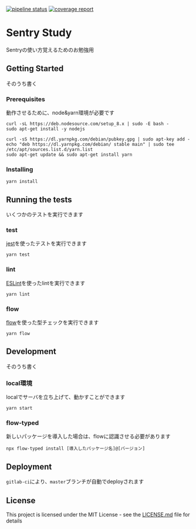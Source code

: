[![pipeline status](https://gitlab.com/kmchu/sentry-study/badges/master/pipeline.svg)](https://gitlab.com/kmchu/sentry-study/commits/master)
[![coverage report](https://gitlab.com/kmchu/sentry-study/badges/master/coverage.svg)](https://gitlab.com/kmchu/sentry-study/commits/master)
# Sentry Study
Sentryの使い方覚えるためのお勉強用

## Getting Started

そのうち書く

### Prerequisites

動作させるために、node&yarn環境が必要です

```
curl -sL https://deb.nodesource.com/setup_8.x | sudo -E bash -
sudo apt-get install -y nodejs

curl -sS https://dl.yarnpkg.com/debian/pubkey.gpg | sudo apt-key add -
echo "deb https://dl.yarnpkg.com/debian/ stable main" | sudo tee /etc/apt/sources.list.d/yarn.list
sudo apt-get update && sudo apt-get install yarn
```

### Installing


```
yarn install
```

## Running the tests

いくつかのテストを実行できます

### test

[jest](https://facebook.github.io/jest/ja/)を使ったテストを実行できます

```
yarn test
```

### lint

[ESLint](https://eslint.org/)を使ったlintを実行できます

```
yarn lint
```

### flow

[flow](https://flow.org/)を使った型チェックを実行できます

```
yarn flow
```

## Development

そのうち書く

### local環境
localでサーバを立ち上げて、動かすことができます
```
yarn start
```

### flow-typed
新しいパッケージを導入した場合は、flowに認識させる必要があります
```
npx flow-typed install [導入したパッケージ名]@[バージョン]
```

## Deployment

`gitlab-ci`により、`master`ブランチが自動でdeployされます

## License

This project is licensed under the MIT License - see the [LICENSE.md](LICENSE.md) file for details

